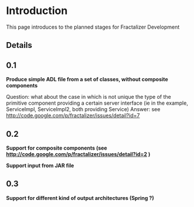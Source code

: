 # Introduction #
This page introduces to the planned stages for Fractalizer Development


## Details ##

## 0.1 ##

**Produce simple ADL file from a set of classes, without composite components**

Question: what about the case in which is not unique the type of the primitive component providing a certain server interface (ie in the example, ServiceImpl, ServiceImpl2, both providing Service)
Answer: see http://code.google.com/p/fractalizer/issues/detail?id=7


## 0.2 ##

**Support for composite components  (see http://code.google.com/p/fractalizer/issues/detail?id=2 )**

**Support input from JAR file**

## 0.3 ##

**Support for different kind of output architectures (Spring ?)**

